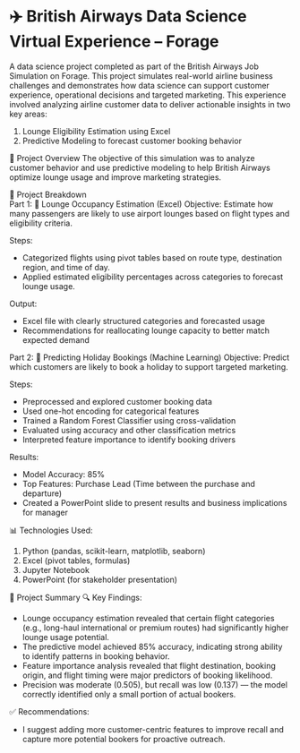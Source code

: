 # ✈️ British Airways Data Science Virtual Experience – Forage
A data science project completed as part of the British Airways Job Simulation on Forage. This project simulates real-world airline business challenges and demonstrates how data science can support customer experience, operational decisions and targeted marketing. This experience involved analyzing airline customer data to deliver actionable insights in two key areas:
1. Lounge Eligibility Estimation using Excel
2. Predictive Modeling to forecast customer booking behavior

📌 Project Overview
The objective of this simulation was to analyze customer behavior and use predictive modeling to help British Airways optimize lounge usage and improve marketing strategies.

📂 Project Breakdown <br>
Part 1: 🧾 Lounge Occupancy Estimation (Excel)
Objective: Estimate how many passengers are likely to use airport lounges based on flight types and eligibility criteria.

Steps:
  - Categorized flights using pivot tables based on route type, destination region, and time of day.
  - Applied estimated eligibility percentages across categories to forecast lounge usage.

Output:
  - Excel file with clearly structured categories and forecasted usage
  - Recommendations for reallocating lounge capacity to better match expected demand

Part 2: 🤖 Predicting Holiday Bookings (Machine Learning)
Objective: Predict which customers are likely to book a holiday to support targeted marketing.

Steps:
  - Preprocessed and explored customer booking data
  - Used one-hot encoding for categorical features
  - Trained a Random Forest Classifier using cross-validation
  - Evaluated using accuracy and other classification metrics
  - Interpreted feature importance to identify booking drivers

Results:
  - Model Accuracy: 85%
  - Top Features: Purchase Lead (Time between the purchase and departure)
  - Created a PowerPoint slide to present results and business implications for manager

  📊 Technologies Used:
1. Python (pandas, scikit-learn, matplotlib, seaborn)
2. Excel (pivot tables, formulas)
3. Jupyter Notebook
4. PowerPoint (for stakeholder presentation)

📌 Project Summary
🔍 Key Findings:
  - Lounge occupancy estimation revealed that certain flight categories (e.g., long-haul international or premium routes) had significantly higher lounge usage potential.<br>
  - The predictive model achieved 85% accuracy, indicating strong ability to identify patterns in booking behavior.<br>
  - Feature importance analysis revealed that flight destination, booking origin, and flight timing were major predictors of booking likelihood.<br>
  - Precision was moderate (0.505), but recall was low (0.137) — the model correctly identified only a small portion of actual bookers.<br>

✅ Recommendations:
  - I suggest adding more customer-centric features to improve recall and capture more potential bookers for proactive outreach.<br>
